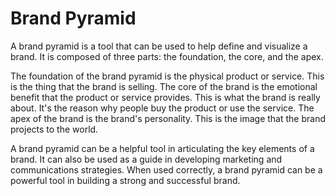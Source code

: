# Brand Pyramid

A brand pyramid is a tool that can be used to help define and visualize a brand. It is composed of three parts: the foundation, the core, and the apex.

The foundation of the brand pyramid is the physical product or service. This is the thing that the brand is selling. The core of the brand is the emotional benefit that the product or service provides. This is what the brand is really about. It's the reason why people buy the product or use the service. The apex of the brand is the brand's personality. This is the image that the brand projects to the world.

A brand pyramid can be a helpful tool in articulating the key elements of a brand. It can also be used as a guide in developing marketing and communications strategies. When used correctly, a brand pyramid can be a powerful tool in building a strong and successful brand.
